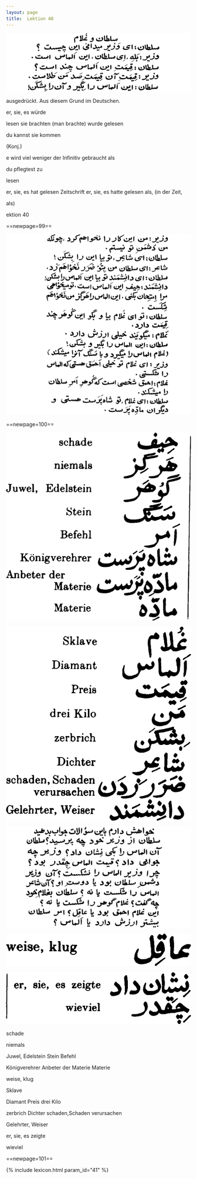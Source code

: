 ```yaml
---
layout: page
title:  Lektion 40
---
```



![image](/assets/s/101.png-08.png)

ausgedrückt. Aus diesem Grund im Deutschen.

er, sie, es würde

lesen sie brachten (man brachte) wurde gelesen

du kannst sie kommen

(Konj.)



e wird viel weniger der Infinitiv gebraucht als

du pflegtest zu

lesen

er, sie, es hat gelesen Zeitschrift er, sie, es hatte gelesen als, (in
der Zeit,

als)

ektion 40



==newpage=99==

![image](/assets/s/102.png-02.png)





==newpage=100==

![image](/assets/s/2col/103.png-02_1L.png)

![image](/assets/s/2col/103.png-02_2R.png)

![image](/assets/s/103.png-03.png)

![image](/assets/s/2col/103.png-09_1L.png)

![image](/assets/s/2col/103.png-09_2R.png)

schade

niemals

Juwel, Edelstein Stein Befehl

Königverehrer Anbeter der Materie Materie

weise, klug



Sklave

Diamant Preis drei Kilo

zerbrich Dichter schaden,Schaden verursachen

Gelehrter, Weiser

er, sie, es zeigte

wieviel



==newpage=101==


{% include lexicon.html param_id="41" %}
